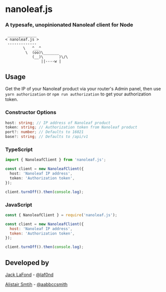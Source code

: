 # nanoleaf.js

### A typesafe, unopinionated Nanoleaf client for Node

```
 _____________
< nanoleaf.js >
 -------------
        \   ^__^
         \  (oo)\_______
            (__)\       )\/\
                ||----w |
```

## Usage

Get the IP of your Nanoleaf product via your router's Admin panel, then use `yarn authorization` or `npm run authorization` to get your authorization token.

### Constructor Options

```ts
host: string; // IP address of Nanoleaf product
token: string; // Authorization token from Nanoleaf product
port?: number; // Defaults to 16021
base?: string; // Defaults to /api/v1
```

### TypeScript

```ts
import { NanoleafClient } from 'nanoleaf.js';

const client = new NanoleafClient({
  host: 'Nanoleaf IP address',
  token: 'Authorization token',
});

client.turnOff().then(console.log);
```

### JavaScript

```js
const { NanoleafClient } = require('nanoleaf.js');

const client = new NanoleafClient({
  host: 'Nanoleaf IP address',
  token: 'Authorization token',
});

client.turnOff().then(console.log);
```

## Developed by

[Jack LaFond](https://github.com/jacc) - [@laf0nd](https://twitter.com/laf0nd)

[Alistair Smtih](https://github.com/aabbccsmith) - [@aabbccsmith](https://twitter.com/aabbccsmith)
